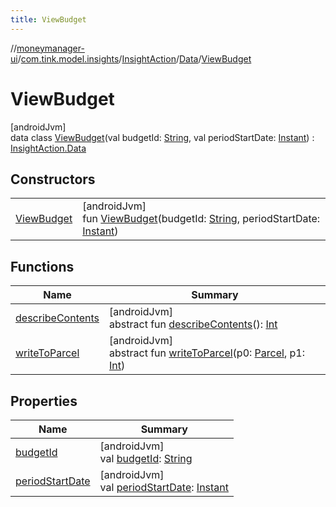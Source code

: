 ```yaml
---
title: ViewBudget
---
```

//[moneymanager-ui](../../../../../index.html)/[com.tink.model.insights](../../../index.html)/[InsightAction](../../index.html)/[Data](../index.html)/[ViewBudget](index.html)



# ViewBudget



[androidJvm]\
data class [ViewBudget](index.html)(val budgetId: [String](https://kotlinlang.org/api/latest/jvm/stdlib/kotlin/-string/index.html), val periodStartDate: [Instant](https://developer.android.com/reference/kotlin/java/time/Instant.html)) : [InsightAction.Data](../index.html)



## Constructors


| | |
|---|---|
| [ViewBudget](-view-budget.html) | [androidJvm]<br>fun [ViewBudget](-view-budget.html)(budgetId: [String](https://kotlinlang.org/api/latest/jvm/stdlib/kotlin/-string/index.html), periodStartDate: [Instant](https://developer.android.com/reference/kotlin/java/time/Instant.html)) |


## Functions


| Name | Summary |
|---|---|
| [describeContents](../../../../com.tink.service.provider/-provider-filter/index.html#-1578325224%2FFunctions%2F1000845458) | [androidJvm]<br>abstract fun [describeContents](../../../../com.tink.service.provider/-provider-filter/index.html#-1578325224%2FFunctions%2F1000845458)(): [Int](https://kotlinlang.org/api/latest/jvm/stdlib/kotlin/-int/index.html) |
| [writeToParcel](../../../../com.tink.service.provider/-provider-filter/index.html#-1754457655%2FFunctions%2F1000845458) | [androidJvm]<br>abstract fun [writeToParcel](../../../../com.tink.service.provider/-provider-filter/index.html#-1754457655%2FFunctions%2F1000845458)(p0: [Parcel](https://developer.android.com/reference/kotlin/android/os/Parcel.html), p1: [Int](https://kotlinlang.org/api/latest/jvm/stdlib/kotlin/-int/index.html)) |


## Properties


| Name | Summary |
|---|---|
| [budgetId](budget-id.html) | [androidJvm]<br>val [budgetId](budget-id.html): [String](https://kotlinlang.org/api/latest/jvm/stdlib/kotlin/-string/index.html) |
| [periodStartDate](period-start-date.html) | [androidJvm]<br>val [periodStartDate](period-start-date.html): [Instant](https://developer.android.com/reference/kotlin/java/time/Instant.html) |


